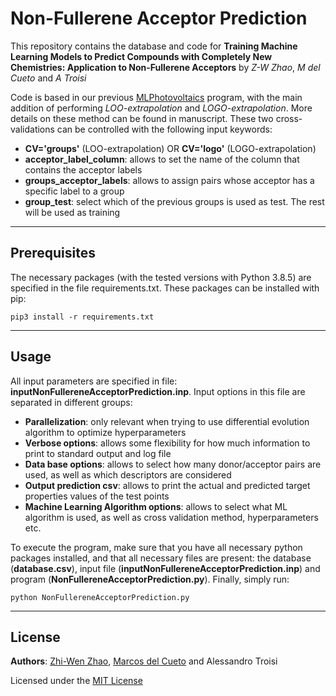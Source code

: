 # Non-Fullerene Acceptor Prediction
This repository contains the database and code for **Training Machine Learning Models to Predict Compounds with Completely New Chemistries: Application to Non-Fullerene Acceptors** by _Z-W Zhao_, _M del Cueto_ and _A Troisi_

Code is based in our previous [MLPhotovoltaics](https://github.com/marcosdelcueto/MachineLearning_AcceptorDonor) program, with the main addition of performing _LOO-extrapolation_ and _LOGO-extrapolation_. More details on these method can be found in manuscript. These two cross-validations can be controlled with the following input keywords:

- **CV='groups'** (LOO-extrapolation) OR **CV='logo'** (LOGO-extrapolation)
- **acceptor\_label\_column**: allows to set the name of the column that contains the acceptor labels
- **groups\_acceptor\_labels**: allows to assign pairs whose acceptor has a specific label to a group
- **group\_test**: select which of the previous groups is used as test. The rest will be used as training

---

## Prerequisites
The necessary packages (with the tested versions with Python 3.8.5) are specified in the file requirements.txt. These packages can be installed with pip:
```
pip3 install -r requirements.txt
```
---

## Usage
All input parameters are specified in file: **inputNonFullereneAcceptorPrediction.inp**. Input options in this file are separated in different groups:

- **Parallelization**: only relevant when trying to use differential evolution algorithm to optimize hyperparameters
- **Verbose options**: allows some flexibility for how much information to print to standard output and log file
- **Data base options**: allows to select how many donor/acceptor pairs are used, as well as which descriptors are considered
- **Output prediction csv**: allows to print the actual and predicted target properties values of the test points
- **Machine Learning Algorithm options**: allows to select what ML algorithm is used, as well as cross validation method, hyperparameters etc.

To execute the program, make sure that you have all necessary python packages installed, and that all necessary files are present: the database (**database.csv**), input file (**inputNonFullereneAcceptorPrediction.inp**) and program (**NonFullereneAcceptorPrediction.py**). Finally, simply run:

```
python NonFullereneAcceptorPrediction.py
```

---

## License
**Authors**: [Zhi-Wen Zhao](https://github.com/amiswen), [Marcos del Cueto](https://github.com/marcosdelcueto) and Alessandro Troisi

Licensed under the [MIT License](LICENSE.md) 
